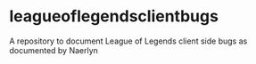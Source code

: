 # leagueoflegendsclientbugs
A repository to document League of Legends client side bugs as documented by Naerlyn
